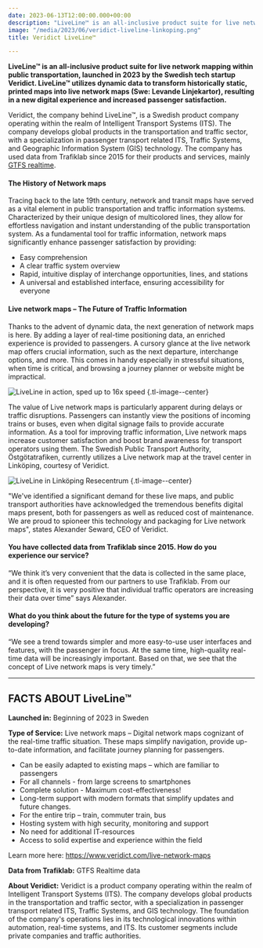 ```yaml
---
date: 2023-06-13T12:00:00.000+00:00
description: "LiveLine™ is an all-inclusive product suite for live network mapping within public transportation, launched in 2023 by the Swedish tech startup Veridict. LiveLine™ utilizes dynamic data to transform historically static, printed maps into live network maps (Swe: Levande Linjekartor), resulting in a new digital experience and increased passenger satisfaction."
image: "/media/2023/06/veridict-liveline-linkoping.png"
title: Veridict LiveLine™

---
```


**LiveLine™ is an all-inclusive product suite for live network mapping within public transportation, launched in 2023 by
the Swedish tech startup Veridict. LiveLine™ utilizes dynamic data to transform historically static, printed maps into
live network maps (Swe: Levande Linjekartor), resulting in a new digital experience and increased passenger
satisfaction.**

Veridict, the company behind LiveLine™, is a Swedish product company operating within the realm of Intelligent Transport
Systems (ITS). The company develops global products in the transportation and traffic sector, with a specialization in
passenger transport related ITS, Traffic Systems, and Geographic Information System (GIS) technology. The company has
used data from Trafiklab since 2015 for their products and services, mainly [GTFS realtime](/api/trafiklab-apis/gtfs-regional/).

#### The History of Network maps

Tracing back to the late 19th century, network and transit maps have served as a vital element in public transportation
and traffic information systems. Characterized by their unique design of multicolored lines, they allow for effortless
navigation and instant understanding of the public transportation system. As a fundamental tool for traffic information,
network maps significantly enhance passenger satisfaction by providing:
- Easy comprehension
- A clear traffic system overview
- Rapid, intuitive display of interchange opportunities, lines, and stations
- A universal and established interface, ensuring accessibility for everyone

#### Live network maps – The Future of Traffic Information

Thanks to the advent of dynamic data, the next generation of network maps is here. By adding a layer of real-time
positioning data, an enriched experience is provided to passengers. A cursory glance at the live network map offers
crucial information, such as the next departure, interchange options, and more. This comes in handy especially in
stressful situations, when time is critical, and browsing a journey planner or website might be impractical.

![LiveLine in action, sped up to 16x speed](/media/2023/06/liveline-x16.gif "LiveLine in action, sped up to 16x speed")
{.tl-image--center}

The value of Live network maps is particularly apparent during delays or traffic disruptions. Passengers can instantly
view the positions of incoming trains or buses, even when digital signage fails to provide accurate information. As a
tool for improving traffic information, Live network maps increase customer satisfaction and boost brand awareness for
transport operators using them.
The Swedish Public Transport Authority, Östgötatrafiken, currently utilizes a Live network map at the travel center in
Linköping, courtesy of Veridict.

![LiveLine in Linköping Resecentrum](/media/2023/06/otraf-linkoping-resecentrum-liveline-2.png "LiveLine in Linköping Resecentrum")
{.tl-image--center}

"We've identified a significant demand for these live maps, and public transport authorities have acknowledged the
tremendous benefits digital maps present, both for passengers as well as reduced cost of maintenance. We are proud to
spioneer this technology and packaging for Live network maps", states Alexander Seward, CEO of Veridict.

#### You have collected data from Trafiklab since 2015. How do you experience our service?

“We think it’s very convenient that the data is collected in the same place, and it is often requested from our partners
to use Trafiklab. From our perspective, it is very positive that individual traffic operators are increasing their data
over time” says Alexander.

#### What do you think about the future for the type of systems you are developing?

“We see a trend towards simpler and more easy-to-use user interfaces and features, with the passenger in focus. At the
same time, high-quality real-time data will be increasingly important. Based on that, we see that the concept of Live
network maps is very timely.”

------------------------------------------------------------------------------------------------

## FACTS ABOUT LiveLine™

**Launched in:** Beginning of 2023 in Sweden

**Type of Service:** Live network maps – Digital network maps cognizant of the real-time traffic situation. These maps
simplify navigation, provide up-to-date information, and facilitate journey planning for passengers.
- Can be easily adapted to existing maps – which are familiar to passengers
- For all channels - from large screens to smartphones
- Complete solution - Maximum cost-effectiveness!
- Long-term support with modern formats that simplify updates and future changes.
- For the entire trip – train, commuter train, bus
- Hosting system with high security, monitoring and support
- No need for additional IT-resources
- Access to solid expertise and experience within the field

Learn more here: https://www.veridict.com/live-network-maps

**Data from Trafiklab:** GTFS Realtime data

**About Veridict:** Veridict is a product company operating within the realm of Intelligent Transport Systems (ITS). The
company develops global products in the transportation and traffic sector, with a specialization in passenger transport
related ITS, Traffic Systems, and GIS technology. The foundation of the company's operations lies in its technological
innovations within automation, real-time systems, and ITS. Its customer segments include private companies and traffic
authorities.
